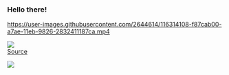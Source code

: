 ### Hello there!


https://user-images.githubusercontent.com/2644614/116314108-f87cab00-a7ae-11eb-9826-2832411187ca.mp4


![](https://raw.githubusercontent.com/Schweinepriester/Schweinepriester/master/MeagerHardtofindAlbertosaurus-size_restricted.gif)  
[Source](https://gfycat.com/meagerhardtofindalbertosaurus-hello-there-star-wars-prequelmemes)

![](https://komarev.com/ghpvc/?username=Schweinepriester)

<!--
**Schweinepriester/Schweinepriester** is a ✨ _special_ ✨ repository because its `README.md` (this file) appears on your GitHub profile.

Here are some ideas to get you started:

- 🔭 I’m currently working on ...
- 🌱 I’m currently learning ...
- 👯 I’m looking to collaborate on ...
- 🤔 I’m looking for help with ...
- 💬 Ask me about ...
- 📫 How to reach me: ...
- 😄 Pronouns: ...
- ⚡ Fun fact: ...
-->

